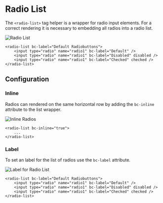 # Radio List

The `<radio-list>` tag helper is a wrapper for radio input elements. For a correct rendering it is necessary to embedding all radios into a radio list.

![Radio List](https://raw.githubusercontent.com/brecons/bootstrap-tag-helper/master/docs/images/radiolist_01.PNG)

    <radio-list bc-label="Default Radiobuttons">
        <input type="radio" name="radio1" bc-label="Default" />
        <input type="radio" name="radio1" bc-label="Disabled" disabled />
        <input type="radio" name="radio1" bc-label="Checked" checked />
    </radio-list>

## Configuration

### Inline

Radios can rendered on the same horizontal row by adding the `bc-inline` attribute to the list wrapper.

![Inline Radios](https://raw.githubusercontent.com/brecons/bootstrap-tag-helper/master/docs/images/radiolist_02.PNG)

    <radio-list bc-inline="true">
        ...
    </radio-list>

### Label

To set an label for the list of radios use the `bc-label` attribute.

![Label for Radio List](https://raw.githubusercontent.com/brecons/bootstrap-tag-helper/master/docs/images/radiolist_03.PNG)

    <radio-list bc-label="Default Radiobuttons">
        <input type="radio" name="radio1" bc-label="Default" />
        <input type="radio" name="radio1" bc-label="Disabled" disabled />
        <input type="radio" name="radio1" bc-label="Checked" checked />
    </radio-list>